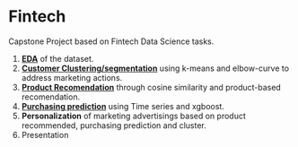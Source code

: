 # Fintech

Capstone Project based on Fintech Data Science tasks.

1. **[EDA](EDA)** of the dataset.
2. **[Customer Clustering/segmentation](Segmentation)** using k-means and elbow-curve to address marketing actions.
4. **[Product Recomendation](Recommendation)** through cosine similarity and product-based recomendation.
5. **[Purchasing prediction](Purchase_prediction)** using Time series and xgboost.
6. **Personalization** of marketing advertisings based on product recommended, purchasing prediction and cluster.
7. Presentation
